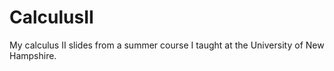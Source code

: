 # CalculusII
My calculus II slides from a summer course I taught at the University of New Hampshire. 
